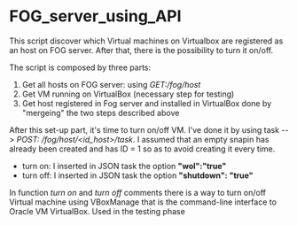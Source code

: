 # FOG_server_using_API

This script discover which Virtual machines on Virtualbox are registered as an host on FOG server. After that, there is the possibility to turn it on/off.

The script is composed by three parts:
1) Get all hosts on FOG server: using *GET:/fog/host*
2) Get VM running on VirtualBox (necessary step for testing)
3) Get host registered in Fog server and installed in VirtualBox done by "mergeing" the two steps described above

After this set-up part, it's time to turn on/off VM.
I've done it by using task --> *POST: /fog/host/<id_host>/task*. I assumed that an empty snapin has already been created and has ID = 1 so as to avoid creating it every time.
- turn on: I inserted in JSON task the option **"wol":"true"**
- turn off: I inserted in JSON task the option  **"shutdown": "true"**

In function *turn on* and *turn off* comments there is a way to turn on/off Virtual machine using VBoxManage that is the command-line interface to Oracle VM VirtualBox. Used in the testing phase
